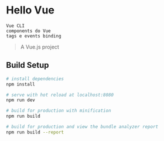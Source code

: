 # Hello Vue

```Neste projeto estou aprendedo sobre:
Vue CLI
components do Vue
tags e events binding
```

> A Vue.js project

## Build Setup

``` bash
# install dependencies
npm install

# serve with hot reload at localhost:8080
npm run dev

# build for production with minification
npm run build

# build for production and view the bundle analyzer report
npm run build --report
```
